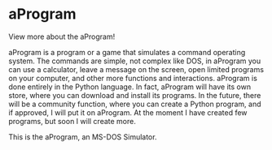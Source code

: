# aProgram
View more about the aProgram!

aProgram is a program or a game that simulates a command operating system. 
The commands are simple, not complex like DOS, in aProgram you can use a calculator, leave a message on the screen, open limited programs on your computer, and other more functions and interactions. 
aProgram is done entirely in the Python language. 
In fact, aProgram will have its own store, where you can download and install its programs. 
In the future, there will be a community function, where you can create a Python program, and if approved, I will put it on aProgram. 
At the moment I have created few programs, but soon I will create more. 

This is the aProgram, an MS-DOS Simulator.
